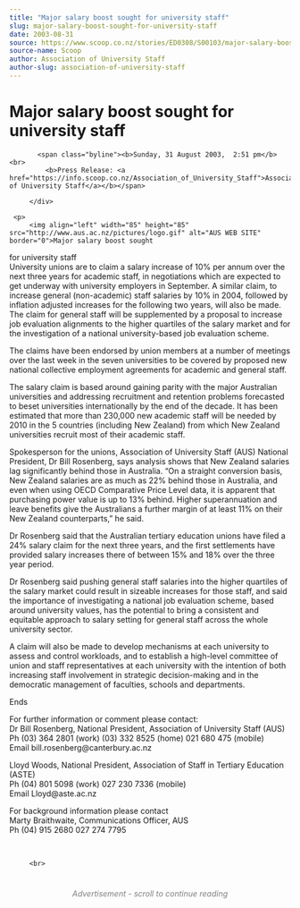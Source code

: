 ```yaml
---
title: "Major salary boost sought for university staff"
slug: major-salary-boost-sought-for-university-staff
date: 2003-08-31
source: https://www.scoop.co.nz/stories/ED0308/S00103/major-salary-boost-sought-for-university-staff.htm
source-name: Scoop
author: Association of University Staff
author-slug: association-of-university-staff
---
```

<div class="story-top">
           <h1>Major salary boost sought for university staff</h1>

           <span class="byline"><b>Sunday, 31 August 2003,  2:51 pm</b><br>
             <b>Press Release: <a href="https://info.scoop.co.nz/Association_of_University_Staff">Association of University Staff</a></b></span>

         </div>

	 <p>
         <img align="left" width="85" height="85" src="http://www.aus.ac.nz/pictures/logo.gif" alt="AUS WEB SITE" border="0">Major salary boost sought
for university staff<br>University unions are to claim a
salary increase of 10% per annum over the next three years
for academic staff, in negotiations which are expected to
get underway with university employers in September. A
similar claim, to increase general (non-academic) staff
salaries by 10% in 2004, followed by inflation adjusted
increases for the following two years, will also be made.
The claim for general staff will be supplemented by a
proposal to increase job evaluation alignments to the higher
quartiles of the salary market and for the investigation of
a national university-based job evaluation scheme.</p><p>The
claims have been endorsed by union members at a number of
meetings over the last week in the seven universities to be
covered by proposed new national collective employment
agreements for academic and general staff. </p><p>The salary
claim is based around gaining parity with the major
Australian universities and addressing recruitment and
retention problems forecasted to beset universities
internationally by the end of the decade. It has been
estimated that more than 230,000 new academic staff will be
needed by 2010 in the 5 countries (including New Zealand)
from which New Zealand universities recruit most of their
academic staff. </p><p>Spokesperson for the unions, Association
of University Staff (AUS) National President, Dr Bill
Rosenberg, says analysis shows that New Zealand salaries lag
significantly behind those in Australia. “On a straight
conversion basis, New Zealand salaries are as much as 22%
behind those in Australia, and even when using OECD
Comparative Price Level data, it is apparent that purchasing
power value is up to 13% behind. Higher superannuation and
leave benefits give the Australians a further margin of at
least 11% on their New Zealand counterparts,” he said.
</p>
<p>Dr
Rosenberg said that the Australian tertiary education unions
have filed a 24% salary claim for the next three years, and
the first settlements have provided salary increases there
of between 15% and 18% over the three year period.</p><p>Dr
Rosenberg said pushing general staff salaries into the
higher quartiles of the salary market could result in
sizeable increases for those staff, and said the importance
of investigating a national job evaluation scheme, based
around university values, has the potential to bring a
consistent and equitable approach to salary setting for
general staff across the whole university sector.</p><p>A claim
will also be made to develop mechanisms at each university
to assess and control workloads, and to establish a
high-level committee of union and staff representatives at
each university with the intention of both increasing staff
involvement in strategic decision-making and in the
democratic management of faculties, schools and departments.
</p><p>Ends</p><p>For further information or comment please
contact:<br>Dr Bill Rosenberg, National President,
Association of University Staff (AUS)		<br>Ph (03) 364 2801
(work)	(03) 332 8525 (home)		021 680 475 (mobile) 	<br>Email
bill.rosenberg@canterbury.ac.nz</p><p>Lloyd Woods, National
President, Association of Staff in Tertiary Education
(ASTE)<br>Ph (04) 801 5098 (work)	027 230 7336
(mobile)<br>Email Lloyd@aste.ac.nz</p><p>For background
information please contact<br>Marty Braithwaite,
Communications Officer, AUS<br>Ph (04) 915 2680	027 274
7795</p><p><br>
</p><p>

         <br>
</p><div id="story-footer" style="padding:20px 0;">

<div id="div-gpt-ad-1493962836337-6" style="min-width: 300px; min-height: 250px; text-align: center;"><div style="text-align:center; font-size:14px; font-style: italic; color: grey; padding: 4px;">Advertisement - scroll to continue reading</div>
  
</div>
</div>
<!--


